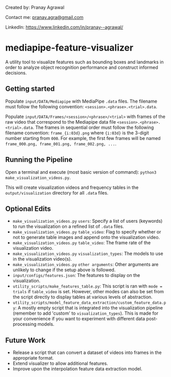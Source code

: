Created by: Pranay Agrawal 

Contact me: pranay.agra@gmail.com

LinkedIn: https://www.linkedin.com/in/pranay--agrawal/

# mediapipe-feature-visualizer

A utility tool to visualize features such as bounding boxes and landmarks in order to analyze object recognition performance and construct informed decisions.

## Getting started

Populate `input/DATA/Mediapipe` with MediaPipe `.data` files. The filename must follow the following convention: `<session>.<phrase>.<trial>.data`.

Populate `input/DATA/Frames/<session>/<phrase>/<trial>` with frames of the raw video that correspond to the Mediapipe data file `<session>.<phrase>.<trial>.data`. The frames in sequential order must follow the following filename convention: `frame_{i:03d}.png` where `{i:03d}` is the 3-digit number starting from `000`. For example, the first few frames will be named `frame_000.png, frame_001.png, frame_002.png, ...`.

## Running the Pipeline

Open a terminal and execute (most basic version of command): `python3 make_visualization_videos.py`.

This will create visualization videos and frequency tables in the `output/visualization` directory for all `.data` files.

## Optional Edits

* `make_visualization_videos.py` `users`: Specify a list of users (keywords) to run the visualization on a refined list of `.data` files.  
* `make_visualization_videos.py` `table_video`: Flag to specify whether or not to generate table images and append onto the visualization video.
* `make_visualization_videos.py` `table_video`: The frame rate of the visualization video.
* `make_visualization_videos.py` `visualization_types`: The models to use in the visualization video(s).  
* `make_visualization_videos.py` `other arguments`: Other arguments are unlikely to change if the setup above is followed. 
* `input/configs/features.json`: The features to display on the visualization.
* `utility_scripts/make_features_table.py`: This script is ran with `mode = trials` if `table_video` is set. However, other modes can also be set from the script directly to display tables at various levels of abstraction.
* `utility_scripts/model_feature_data_extraction/custom_feature_data.py`: A mostly empty script that is integrated into the visualization pipeline (remember to add 'custom' to `visualization_types`). This is made for your convenience if you want to experiment with different data post-processing models. 

## Future Work

* Release a script that can convert a dataset of videos into frames in the appropriate format. 
* Extend visualizer to allow additional features.
* Improve upon the interpolation feature data extraction model.





